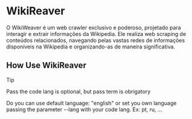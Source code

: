 # WikiReaver
 O WikiWeaver é um web crawler exclusivo e poderoso, projetado para interagir e extrair informações da Wikipedia. Ele realiza web scraping de conteúdos relacionados, navegando pelas vastas redes de informações disponíveis na Wikipedia e organizando-as de maneira significativa.

## How Use WikiReaver

> [!TIP]
> Pass the code lang is optional, but pass term is obrigatory

Do you can use default language: "english" or set you own language passing the parameter --lang with your code lang. Ex: pt, ru, ...
